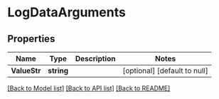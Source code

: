 # LogDataArguments

## Properties
Name | Type | Description | Notes
------------ | ------------- | ------------- | -------------
**ValueStr** | **string** |  | [optional] [default to null]

[[Back to Model list]](../README.md#documentation-for-models) [[Back to API list]](../README.md#documentation-for-api-endpoints) [[Back to README]](../README.md)

